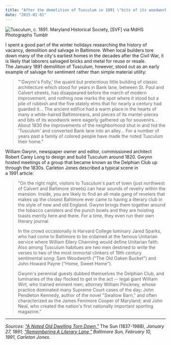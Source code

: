 ```yaml
---
title: "After the demolition of Tusculum in 1891 \"bits of its woodwork were eagerly gathered up for souvenirs\""
date: "2015-01-01"
---
```


![Tusculum, c. 1891. Maryland Historical Society, \[SVF\] via [MdHS Photographs Tumblr](http://mdhsphotographs.tumblr.com/post/63675940105/tusculum-home-of-the-delphian-club-northeast-of)](https://historicsprawl.files.wordpress.com/2015/01/tusculum-mdhs-svf.jpg?w=660)

I spent a good part of the winter holidays researching the history of vacancy, demolition and salvage in Baltimore. When local builders tore down many of the city's earliest homes in the decades after the Civil War, it is likely that laborers salvaged bricks and metal for reuse or resale. The January 1891 demolition of Tusculum, however, stood out as an early example of salvage for sentiment rather than simple material utility:

> "'Gwynn's Folly,' the quaint but pretentious little building of classic architecture which stood for years in Bank lane, between St. Paul and Calvert streets, has disappeared before the march of modern improvement, and nothing now marks the spot where it stood but a pile of rubbish and the five stately elms that for nearly a century had guarded it... The ancient edifice had a warm place in the hearts of many a white-haired Baltimoreans, and pieces of its mantel-pieces and bits of its woodwork were eagerly gathered up for souvenirs... About 1830 the improvements of the neighborhood shut in and hid the 'Tusculum' and converted Bank lane into an alley... For a number of years past a family of colored people have made the noted Tusculum their home."

William Gwynn, newspaper owner and editor, commissioned architect Robert Carey Long to design and build Tusculum around 1820. Gwynn hosted meetings of a group that became known as the Delphian Club up through the 1830s. Carleton Jones described a typical scene in a 1991 article:

> "On the right night, visitors to Tusculum's part of town (just northwest of Calvert and Baltimore streets) can hear sounds of revelry within the mansion. Inside, you are likely to find an all-male gang of revelers that makes up the closest Baltimore ever came to having a literary club in the style of new and old England. Gwynn brings them together around the tobacco canisters and the punch bowls and they are hoisting toasts merrily here and there. For a time, they even run their own literary journal.
> 
> In the crowd occasionally is Harvard College luminary Jared Sparks, who had come to Baltimore to be ordained at the famous Unitarian service where William Ellery Channing would define Unitarian faith. Also among Tusculum habitues are two men destined to write the verses to two of the most immortal clinkers of 19th century sentimental song: Sam Woodworth ("The Old Oaken Bucket") and John Howard Payne ("Home, Sweet Home").
> 
> Gwynn's perennial guests dubbed themselves the Delphian Club, and luminaries of the day flocked to get in the act -- legal giant William Wirt, who trained eminent men; attorney William Pinckney, whose practice dominated many Supreme Court cases of the day; John Pendleton Kennedy, author of the novel "Swallow Barn," and often characterized as the James Fenimore Cooper of Maryland; and John Neal, who created the nation's first nationally important sporting magazine."

* * *

_Sources: [“A Noted Old Dwelling Torn Down,”](http://search.proquest.com/hnpbaltimoresun/docview/535286267/abstract/92526BAEBF7848EDPQ/76?accountid=10750)_ The Sun (1837-1988)_, January 27, 1891; ["Remembering A Literary Lane,"](http://articles.baltimoresun.com/1991-02-10/features/1991041195_1_baltimore-streets-bank-of-baltimore-new-sense) Baltimore Sun, February 10, 1991, Carleton Jones._

